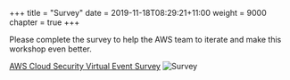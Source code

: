 +++
title = "Survey"
date = 2019-11-18T08:29:21+11:00
weight = 9000
chapter = true
+++


Please complete the survey to help the AWS team to iterate and make this workshop even better.

[AWS Cloud Security Virtual Event Survey](https://bit.ly/AWSSecurityEvent)
![Survey](/images/survey.png)